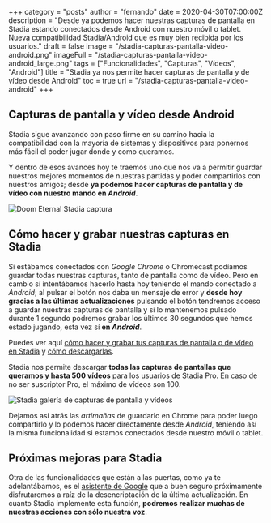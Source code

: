 +++
category = "posts"
author = "fernando"
date = 2020-04-30T07:00:00Z
description = "Desde ya podemos hacer nuestras capturas de pantalla en Stadia estando conectados desde Android con nuestro móvil o tablet. Nueva compatibilidad Stadia/Android que es muy bien recibida por los usuarios."
draft = false
image = "/stadia-capturas-pantalla-video-android.png"
imageFull = "/stadia-capturas-pantalla-video-android_large.png"
tags = ["Funcionalidades", "Capturas", "Vídeos", "Android"]
title = "Stadia ya nos permite hacer capturas de pantalla y de vídeo desde Android"
toc = true
url = "/stadia-capturas-pantalla-video-android"
+++

## Capturas de pantalla y vídeo desde Android

Stadia sigue avanzando con paso firme en su camino hacia la compatibilidad con la mayoría de sistemas y dispositivos para ponernos más fácil el poder jugar donde y como queramos. 

Y dentro de esos avances hoy te traemos uno que nos va a permitir guardar nuestros mejores momentos de nuestras partidas y poder compartirlos con nuestros amigos; desde **ya podemos hacer capturas de pantalla y de vídeo con nuestro mando en _Android_**.

<img class="u-borderImage u-lazyload lazyload" loading="lazy" data-src="/stadia-capturas-pantalla-video-android/doom-eternal-stadia-captura.jpg" alt="Doom Eternal Stadia captura" title="Doom Eternal Stadia captura" />

## Cómo hacer y grabar nuestras capturas en Stadia

Si estábamos conectados con _Google Chrome_ o Chromecast podíamos guardar todas nuestras capturas, tanto de pantalla como de vídeo. Pero en cambio sí intentábamos hacerlo hasta hoy teniendo el mando conectado a _Android_; al pulsar el botón nos daba un mensaje de error y **desde hoy gracias a las últimas actualizaciones** pulsando el botón tendremos acceso a guardar nuestras capturas de pantalla y si lo mantenemos pulsado durante 1 segundo podremos grabar los últimos 30 segundos que hemos estado jugando, esta vez sí **en _Android_**. 

Puedes ver aquí <a class="u-anchor" href="/como-hacer-capturas-de-pantalla-o-grabar-videos-en-stadia">cómo hacer y grabar tus capturas de pantalla o de vídeo en Stadia</a> y <a class="u-anchor" href="/stadia-anade-la-posibilidad-de-descargar-nuestras-capturas-de-pantalla-y-video ">cómo descargarlas</a>. 

Stadia nos permite descargar **todas las capturas de pantallas que queramos y hasta 500 vídeos** para los usuarios de Stadia Pro. En caso de no ser suscriptor Pro, el máximo de vídeos son 100.

<img class="u-borderImage u-lazyload lazyload" loading="lazy" data-src="/stadia-capturas-pantalla-video-android/stadia-galeria-capturas-videos.png" alt="Stadia galería de capturas de pantalla y vídeos" title="Stadia galería de capturas de pantalla " />

Dejamos así atrás las _artimañas_ de guardarlo en Chrome para poder luego compartirlo y lo podemos hacer directamente desde _Android_, teniendo así la misma funcionalidad si estamos conectados desde nuestro móvil o tablet. 

## Próximas mejoras para Stadia

Otra de las funcionalidades que están a las puertas, como ya te adelantábamos, es el <a class="u-anchor" href="/asistente-google-stadia-chrome-podria-llegar-en-breve ">asistente de Google</a> que a buen seguro próximamente disfrutaremos a raíz de la desencriptación de la última actualización. En cuanto Stadia implemente esta función, **podremos realizar muchas de nuestras acciones con sólo nuestra voz**. 

 